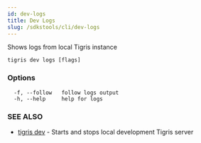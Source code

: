 ```yaml
---
id: dev-logs
title: Dev Logs
slug: /sdkstools/cli/dev-logs
---
```


Shows logs from local Tigris instance

```
tigris dev logs [flags]
```

### Options

```
  -f, --follow   follow logs output
  -h, --help     help for logs
```

### SEE ALSO

- [tigris dev](tigris_dev.md) - Starts and stops local development Tigris server
